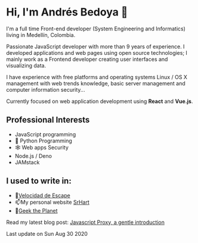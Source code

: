 # Hi, I'm Andrés Bedoya 👋

I'm a full time Front-end developer (System Engineering and Informatics) living in Medellín, Colombia.

Passionate JavaScript developer with more than 9 years of experience. I developed applications and web pages using open source technologies; I mainly work as a Frontend developer creating user interfaces and visualizing data.

I have experience with free platforms and operating systems Linux / OS X management with web trends knowledge, basic server management and computer information security...

Currently focused on web application development using **React** and **Vue.js**.

## Professional Interests
- JavaScript programming
- 🐍 Python Programming
- 🕸 Web apps Security
- Node.js / Deno
- JAMstack

## I used to write in:
- 💨[Velocidad de Escape](https://velocidadescape.com/)
- 📫My personal website [SrHart](https://srhart.co/)
- 👾[Geek the Planet](https://geektheplanet.net/)


Read my latest blog post: [Javascript Proxy, a gentle introduction](https://velocidadescape.com/js/javascript-proxy-gentle-introduction/)

Last update on Sun Aug 30 2020